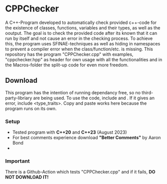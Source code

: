 # **CPPChecker**

A C++-Program developed to automatically check provided c++-code for the existence of classes, functions, variables and their types, as well as the ooutput. The goal is to check the provided code after its known that it can run by itself and not cause an error in the checking process. To achieve this, the program uses SFINAE-techniques as well as hiding in namespaces to prevent a compiler error when the class/function/etc. is missing.
This repository has the program "CPPChecker.cpp" with examples, "cppchecker.hpp" as header for own usage with all the functionalities and in the Macros-folder the split-up code for even more freedom.

## **Download**

This program has the intention of running dependancy free, so no third-party-libriary are being used. To use the code, include <iostream> and <sstream>. If it gives an error, include <type_traits>. Copy and paste works here because the program runs on its own.

### **Setup**

+ Tested program with **C++20** and **C++23** (August 2023)
+ For best comments experience download **"Better Comments"** by Aaron Bond
+ 

### **Important**

There is a Github-Action which tests "CPPChecker.cpp" and if it fails, **DO NOT DOWNLOAD IT!**



